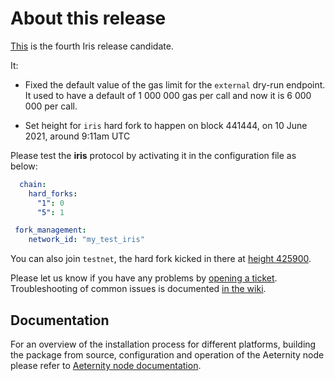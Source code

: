 # About this release

[This](https://github.com/aeternity/aeternity/releases/tag/v6.0.0-rc4) is the fourth Iris release candidate.

It:

* Fixed the default value of the gas limit for the `external` dry-run
  endpoint. It used to have a default of 1 000 000 gas per call and now it is
  6 000 000 per call.

* Set height for `iris` hard fork to happen on block 441444, on 10 June 2021,
  around 9:11am UTC

Please test the **iris** protocol by activating it in the configuration file as below:

```yaml
  chain:
    hard_forks:
      "1": 0
      "5": 1

 fork_management:
    network_id: "my_test_iris"
```

You can also join `testnet`, the hard fork kicked in there at [height 425900](https://github.com/aeternity/aeternity/blob/v6.0.0-rc2/apps/aecore/src/aec_hard_forks.erl#L106).

Please let us know if you have any problems by [opening a ticket](https://github.com/aeternity/aeternity/issues).
Troubleshooting of common issues is documented [in the wiki](https://github.com/aeternity/aeternity/wiki/Troubleshooting).

## Documentation

For an overview of the installation process for different platforms,
building the package from source, configuration and operation of the Aeternity
node please refer to [Aeternity node documentation](https://docs.aeternity.io/).
